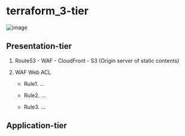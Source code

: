 # terraform_3-tier

![image](https://github.com/user-attachments/assets/e86281af-e5ec-4b04-9a95-dbed8a68950b)


## Presentation-tier
1. Route53 - WAF - CloudFront - S3 (Origin server of static contents)

2. WAF Web ACL
   
    - Rule1. ...
      
    - Rule2. ...
      
    - Rule3. ...

## Application-tier
